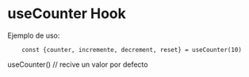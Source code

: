# useCounter Hook

Ejemplo de uso:
```
    const {counter, incremente, decrement, reset} = useCounter(10)
```
useCounter() // recive un valor por defecto